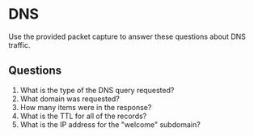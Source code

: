 # DNS
Use the provided packet capture to answer these questions about DNS traffic.

## Questions
1. What is the type of the DNS query requested?	
2. What domain was requested?	
3. How many items were in the response?	
4. What is the TTL for all of the records?	
5. What is the IP address for the "welcome" subdomain?	 